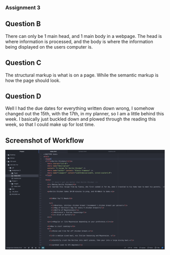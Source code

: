 ### Assignment 3

## Question B
There can only be 1 main head, and 1 main body in a webpage. The head is where information is processed, and the body is where the information being displayed on the users computer is.
## Question C
The structural markup is what is on a page. While the semantic markup is how the page should look.

## Question D
Well I had the due dates for everything written down wrong, I somehow changed out the 15th, with the 17th, in my planner, so I am a little behind this week. I basically just buckled down and plowed through the reading this week, so that I could make up for lost time.

## Screenshot of Workflow
 ![screenshot](workflow.jpg)
